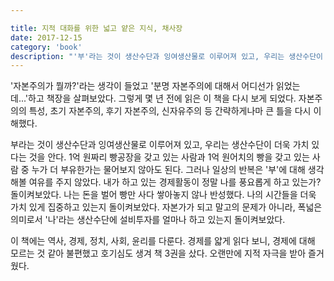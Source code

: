 ```yaml
---

title: 지적 대화를 위한 넓고 얕은 지식, 채사장
date: 2017-12-15
category: 'book'
description: "'부'라는 것이 생산수단과 잉여생산물로 이루어져 있고, 우리는 생산수단이 더욱 가치 있다는 것을 안다. 1억 원짜리 빵공장을 갖고 있는 사람과 1억 원어치의 빵을 갖고 있는 사람 중 누가 더 부유한가는 물어보지 않아도 된다. 하지만 간단명료한 사실을 매우 잊고 지냈다."
---
```


'자본주의가 뭘까?'라는 생각이 들었고 '분명 자본주의에 대해서 어디선가 읽었는데...'하고 책장을 살펴보았다. 그렇게 몇 년 전에 읽은 이 책을 다시 보게 되었다. 자본주의의 특성, 초기 자본주의, 후기 자본주의, 신자유주의 등 간략하게나마 큰 틀을 다시 이해했다.

부라는 것이 생산수단과 잉여생산물로 이루어져 있고, 우리는 생산수단이 더욱 가치 있다는 것을 안다. 1억 원짜리 빵공장을 갖고 있는 사람과 1억 원어치의 빵을 갖고 있는 사람 중 누가 더 부유한가는 물어보지 않아도 된다. 그러나 일상의 반복은 '부'에 대해 생각해볼 여유를 주지 않았다. 내가 하고 있는 경제활동이 정말 나를 풍요롭게 하고 있는가? 돌이켜보았다. 나는 돈을 벌어 빵만 사다 쌓아놓지 않나 반성했다. 나의 시간들을 더욱 가치 있게 집중하고 있는지 돌이켜보았다. 자본가가 되고 말고의 문제가 아니라, 폭넓은 의미로서 '나'라는 생산수단에 설비투자를 얼마나 하고 있는지 돌이켜보았다.

이 책에는 역사, 경제, 정치, 사회, 윤리를 다룬다. 경제를 얇게 읽다 보니, 경제에 대해 모르는 것 같아 불편했고 호기심도 생겨 책 3권을 샀다. 오랜만에 지적 자극을 받아 즐거웠다.